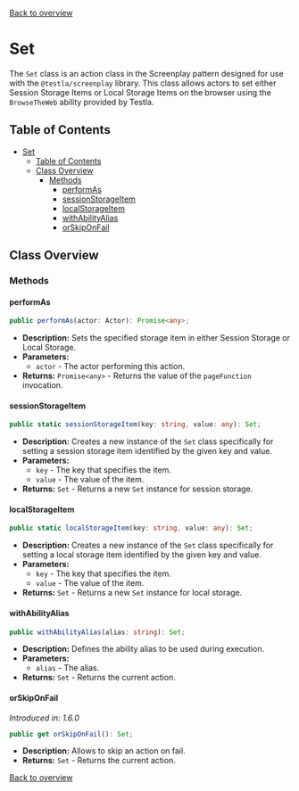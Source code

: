 [Back to overview](../../screenplay_elements.md)

# Set

The `Set` class is an action class in the Screenplay pattern designed for use with the `@testla/screenplay` library. This class allows actors to set either Session Storage Items or Local Storage Items on the browser using the `BrowseTheWeb` ability provided by Testla.

## Table of Contents

- [Set](#set)
  - [Table of Contents](#table-of-contents)
  - [Class Overview](#class-overview)
    - [Methods](#methods)
      - [performAs](#performas)
      - [sessionStorageItem](#sessionstorageitem)
      - [localStorageItem](#localstorageitem)
      - [withAbilityAlias](#withabilityalias)
      - [orSkipOnFail](#orskiponfail)

## Class Overview

### Methods

#### performAs

```typescript
public performAs(actor: Actor): Promise<any>;
```

- **Description:** Sets the specified storage item in either Session Storage or Local Storage.
- **Parameters:**
  - `actor` - The actor performing this action.
- **Returns:** `Promise<any>` - Returns the value of the `pageFunction` invocation.

#### sessionStorageItem

```typescript
public static sessionStorageItem(key: string, value: any): Set;
```

- **Description:** Creates a new instance of the `Set` class specifically for setting a session storage item identified by the given key and value.
- **Parameters:**
  - `key` - The key that specifies the item.
  - `value` - The value of the item.
- **Returns:** `Set` - Returns a new `Set` instance for session storage.

#### localStorageItem

```typescript
public static localStorageItem(key: string, value: any): Set;
```

- **Description:** Creates a new instance of the `Set` class specifically for setting a local storage item identified by the given key and value.
- **Parameters:**
  - `key` - The key that specifies the item.
  - `value` - The value of the item.
- **Returns:** `Set` - Returns a new `Set` instance for local storage.

#### withAbilityAlias

```typescript
public withAbilityAlias(alias: string): Set;
```

- **Description:** Defines the ability alias to be used during execution.
- **Parameters:**
  - `alias` - The alias.
- **Returns:** `Set` - Returns the current action.

#### orSkipOnFail

*Introduced in: 1.6.0*

```typescript
public get orSkipOnFail(): Set;
```

- **Description:** Allows to skip an action on fail.
- **Returns:** `Set` - Returns the current action.

[Back to overview](../../screenplay_elements.md)
